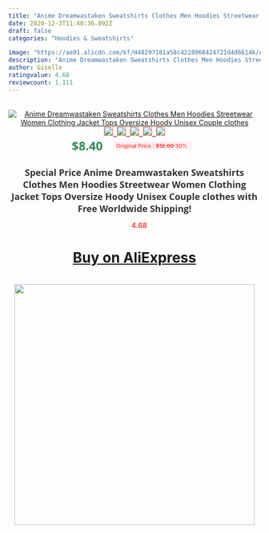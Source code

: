 ```yaml
---
title: "Anime Dreamwastaken Sweatshirts Clothes Men Hoodies Streetwear Women Clothing Jacket Tops Oversize Hoody Unisex Couple clothes"
date: 2020-12-3T11:40:36.892Z
draft: false
categories: "Hoodies & Sweatshirts"

image: "https://ae01.alicdn.com/kf/H48297181a58c4228968424721d4d6614k/Anime-Dreamwastaken-Sweatshirts-Clothes-Men-Hoodies-Streetwear-Women-Clothing-Jacket-Tops-Oversize-Hoody-Unisex-Couple-clothes.jpg"
description: "Anime Dreamwastaken Sweatshirts Clothes Men Hoodies Streetwear Women Clothing Jacket Tops Oversize Hoody Unisex Couple clothes"
author: Giselle
ratingvalue: 4.68
reviewcount: 1.111
---
```

<br>
<div style="text-align: center;">
<a href="https://s.click.aliexpress.com/e/_An1okd" target="_blank" rel="nofollow noopener noreferrer"><img alt="Anime Dreamwastaken Sweatshirts Clothes Men Hoodies Streetwear Women Clothing Jacket Tops Oversize Hoody Unisex Couple clothes" class="magnifier-image" src="https://ae01.alicdn.com/kf/H48297181a58c4228968424721d4d6614k/Anime-Dreamwastaken-Sweatshirts-Clothes-Men-Hoodies-Streetwear-Women-Clothing-Jacket-Tops-Oversize-Hoody-Unisex-Couple-clothes.jpg_640x640.jpg">
<br>
<img style="border:1px solid salmon" src="https://ae01.alicdn.com/kf/H48297181a58c4228968424721d4d6614k/Anime-Dreamwastaken-Sweatshirts-Clothes-Men-Hoodies-Streetwear-Women-Clothing-Jacket-Tops-Oversize-Hoody-Unisex-Couple-clothes.jpg_120x120.jpg">&nbsp;&nbsp;<img style="border:1px solid salmon" src="https://ae01.alicdn.com/kf/H221c4672a4ed4bbd9428c6dcf7671e57J/Anime-Dreamwastaken-Sweatshirts-Clothes-Men-Hoodies-Streetwear-Women-Clothing-Jacket-Tops-Oversize-Hoody-Unisex-Couple-clothes.jpg_120x120.jpg">&nbsp;&nbsp;<img style="border:1px solid salmon" src="https://ae01.alicdn.com/kf/H66fb0a53482f4055bd678587d9e377aaO/Anime-Dreamwastaken-Sweatshirts-Clothes-Men-Hoodies-Streetwear-Women-Clothing-Jacket-Tops-Oversize-Hoody-Unisex-Couple-clothes.jpg_120x120.jpg">&nbsp;&nbsp;<img style="border:1px solid salmon" src="https://ae01.alicdn.com/kf/H3e2b1c8b5c4841a3816635102820d1c76/Anime-Dreamwastaken-Sweatshirts-Clothes-Men-Hoodies-Streetwear-Women-Clothing-Jacket-Tops-Oversize-Hoody-Unisex-Couple-clothes.jpg_120x120.jpg">&nbsp;&nbsp;<img style="border:1px solid salmon" src="https://ae01.alicdn.com/kf/Hdead212e14854f8eb9d6aede3bb52147x/Anime-Dreamwastaken-Sweatshirts-Clothes-Men-Hoodies-Streetwear-Women-Clothing-Jacket-Tops-Oversize-Hoody-Unisex-Couple-clothes.jpg_120x120.jpg"></a></div><br0>
<div style="text-align: center;"><span style="background-color: white; border: 0px; box-sizing: border-box; color: seagreen; display: inline-block; font-family: &quot;open sans&quot; , &quot;arial&quot; , &quot;helvetica&quot; , sans-serif , &quot;heiti&quot;; font-size: 24px; font-stretch: inherit; font-weight: 700; line-height: inherit; margin: 0px 10px 0px 0px; padding: 0px; vertical-align: middle;">$8.40 </span>
<span style="background: rgb(255 , 241 , 241); border-radius: 3px; border: 0px; box-sizing: border-box; color: #ff4747; display: inline-block; font-family: inherit; font-size: 12px; font-stretch: inherit; font-style: inherit; font-variant: inherit; font-weight: 600; line-height: inherit; margin: 0px; padding: 2px 5px; transform: scale(0.9); vertical-align: middle;">Original Price : <b style="text-decoration: line-through;">$12.00 </b> 30%&nbsp;&nbsp;</span></div>
<h1 style="color: #333333; display: inline-block; font-family: &quot;open sans&quot; , &quot;arial&quot; , &quot;helvetica&quot; , sans-serif , &quot;heiti&quot;; font-size: 18px; font-stretch: inherit; font-weight: 700; text-align: center;">Special Price Anime Dreamwastaken Sweatshirts Clothes Men Hoodies Streetwear Women Clothing Jacket Tops Oversize Hoody Unisex Couple clothes with Free Worldwide Shipping!</h1>
<div style="color: #ff4747; text-align: center;">
<img src="https://4.bp.blogspot.com/-M0ZcTcb-5uY/XleCXlxnR4I/AAAAAAAAAEc/OrjgMkXV1oMQFaCRZj5HQwOCBcu3w1FegCPcBGAYYCw/s1600/star.png" style="height: 15px;">&nbsp;<b>4.68</b></div>
<div class="button_cont" align="center"><a class="buynow_a" href="https://s.click.aliexpress.com/e/_An1okd" target="_blank" rel="nofollow noopener noreferrer"><H1>Buy on AliExpress</H1></a></div><br>
<div class="separator" style="clear: both; text-align: center;">
<img src="https://lh3.googleusercontent.com/-pTy5HemUv9M/XlePHvY0dAI/AAAAAAAAAE4/0nX5iRUoIWY8eMW9Dpxeirr157OZliDIgCLcBGAsYHQ/s1600/badge.gif" width="480">
</div>
